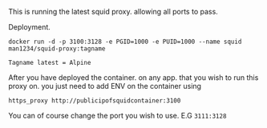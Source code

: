 This is running the latest squid proxy. allowing all ports to pass. 

Deployment.

``docker run -d -p 3100:3128 -e PGID=1000 -e PUID=1000 --name squid man1234/squid-proxy:tagname``

``Tagname
latest = Alpine``

After you have deployed the container. on any app. that you wish to run this proxy on. you just need to add ENV on the container using

``https_proxy http://publicipofsquidcontainer:3100``

You can of course change the port you wish to use. E.G ``3111:3128``
